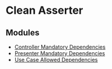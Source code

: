 # Clean Asserter

## Modules

- [Controller Mandatory Dependencies](Controller%20Mandatory%20Dependencies/index.md)
- [Presenter Mandatory Dependencies](Presenter%20Mandatory%20Dependencies/index.md)
- [Use Case Allowed Dependencies](Use%20Case%20Allowed%20Dependencies/index.md)
